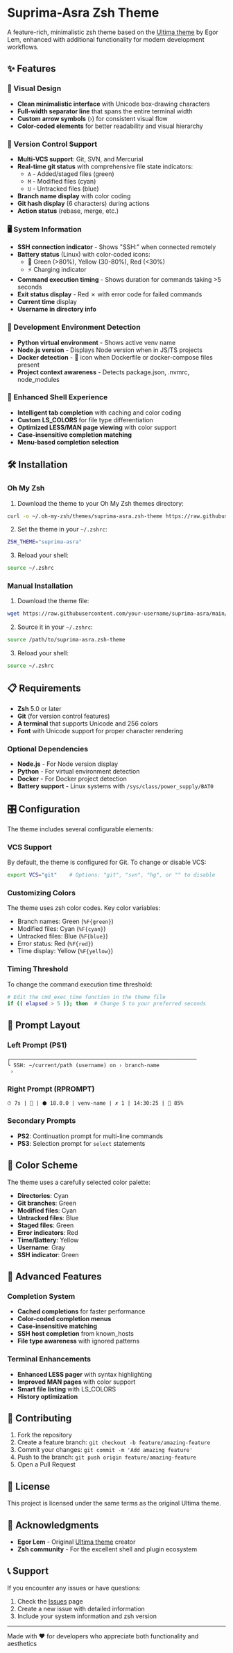 # Suprima-Asra Zsh Theme

A feature-rich, minimalistic zsh theme based on the [Ultima theme](https://github.com/egorlem/ultima.zsh-theme) by Egor Lem, enhanced with additional functionality for modern development workflows.

## ✨ Features

### 🎨 Visual Design

- **Clean minimalistic interface** with Unicode box-drawing characters
- **Full-width separator line** that spans the entire terminal width
- **Custom arrow symbols** (›) for consistent visual flow
- **Color-coded elements** for better readability and visual hierarchy

### 🔧 Version Control Support

- **Multi-VCS support**: Git, SVN, and Mercurial
- **Real-time git status** with comprehensive file state indicators:
  - `A` - Added/staged files (green)
  - `M` - Modified files (cyan)
  - `U` - Untracked files (blue)
- **Branch name display** with color coding
- **Git hash display** (6 characters) during actions
- **Action status** (rebase, merge, etc.)

### 🖥️ System Information

- **SSH connection indicator** - Shows "SSH:" when connected remotely
- **Battery status** (Linux) with color-coded icons:
  - 🔋 Green (>80%), Yellow (30-80%), Red (<30%)
  - ⚡ Charging indicator
- **Command execution timing** - Shows duration for commands taking >5 seconds
- **Exit status display** - Red ✗ with error code for failed commands
- **Current time** display
- **Username in directory info**

### 🚀 Development Environment Detection

- **Python virtual environment** - Shows active venv name
- **Node.js version** - Displays Node version when in JS/TS projects
- **Docker detection** - 🐳 icon when Dockerfile or docker-compose files present
- **Project context awareness** - Detects package.json, .nvmrc, node_modules

### 🎯 Enhanced Shell Experience

- **Intelligent tab completion** with caching and color coding
- **Custom LS_COLORS** for file type differentiation
- **Optimized LESS/MAN page viewing** with color support
- **Case-insensitive completion matching**
- **Menu-based completion selection**

## 🛠️ Installation

### Oh My Zsh

1. Download the theme to your Oh My Zsh themes directory:

```bash
curl -o ~/.oh-my-zsh/themes/suprima-asra.zsh-theme https://raw.githubusercontent.com/your-username/suprima-asra/main/suprima-asra.zsh-theme
```

2. Set the theme in your `~/.zshrc`:

```bash
ZSH_THEME="suprima-asra"
```

3. Reload your shell:

```bash
source ~/.zshrc
```

### Manual Installation

1. Download the theme file:

```bash
wget https://raw.githubusercontent.com/your-username/suprima-asra/main/suprima-asra.zsh-theme
```

2. Source it in your `~/.zshrc`:

```bash
source /path/to/suprima-asra.zsh-theme
```

3. Reload your shell:

```bash
source ~/.zshrc
```

## 📋 Requirements

- **Zsh** 5.0 or later
- **Git** (for version control features)
- **A terminal** that supports Unicode and 256 colors
- **Font** with Unicode support for proper character rendering

### Optional Dependencies

- **Node.js** - For Node version display
- **Python** - For virtual environment detection
- **Docker** - For Docker project detection
- **Battery support** - Linux systems with `/sys/class/power_supply/BAT0`

## 🎛️ Configuration

The theme includes several configurable elements:

### VCS Support

By default, the theme is configured for Git. To change or disable VCS:

```bash
export VCS="git"    # Options: "git", "svn", "hg", or "" to disable
```

### Customizing Colors

The theme uses zsh color codes. Key color variables:

- Branch names: Green (`%F{green}`)
- Modified files: Cyan (`%F{cyan}`)
- Untracked files: Blue (`%F{blue}`)
- Error status: Red (`%F{red}`)
- Time display: Yellow (`%F{yellow}`)

### Timing Threshold

To change the command execution time threshold:

```bash
# Edit the cmd_exec_time function in the theme file
if (( elapsed > 5 )); then  # Change 5 to your preferred seconds
```

## 📱 Prompt Layout

### Left Prompt (PS1)

```
┌────────────────────────────────────────────────────────────
└ SSH: ~/current/path (username) on › branch-name
 › 
```

### Right Prompt (RPROMPT)

```
⏱ 7s | 🐳 | ⬢ 18.0.0 | venv-name | ✗ 1 | 14:30:25 | 🔋 85%
```

### Secondary Prompts

- **PS2**: Continuation prompt for multi-line commands
- **PS3**: Selection prompt for `select` statements

## 🎨 Color Scheme

The theme uses a carefully selected color palette:

- **Directories**: Cyan
- **Git branches**: Green
- **Modified files**: Cyan
- **Untracked files**: Blue
- **Staged files**: Green
- **Error indicators**: Red
- **Time/Battery**: Yellow
- **Username**: Gray
- **SSH indicator**: Green

## 🔧 Advanced Features

### Completion System

- **Cached completions** for faster performance
- **Color-coded completion menus**
- **Case-insensitive matching**
- **SSH host completion** from known_hosts
- **File type awareness** with ignored patterns

### Terminal Enhancements

- **Enhanced LESS pager** with syntax highlighting
- **Improved MAN pages** with color support
- **Smart file listing** with LS_COLORS
- **History optimization**

## 🤝 Contributing

1. Fork the repository
2. Create a feature branch: `git checkout -b feature/amazing-feature`
3. Commit your changes: `git commit -m 'Add amazing feature'`
4. Push to the branch: `git push origin feature/amazing-feature`
5. Open a Pull Request

## 📜 License

This project is licensed under the same terms as the original Ultima theme.

## 🙏 Acknowledgments

- **Egor Lem** - Original [Ultima theme](https://github.com/egorlem/ultima.zsh-theme) creator
- **Zsh community** - For the excellent shell and plugin ecosystem

## 📞 Support

If you encounter any issues or have questions:

1. Check the [Issues](https://github.com/your-username/suprima-asra/issues) page
2. Create a new issue with detailed information
3. Include your system information and zsh version

---

Made with ❤️ for developers who appreciate both functionality and aesthetics
